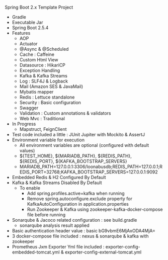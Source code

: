Spring Boot 2.x Template Project

- Gradle
- Executable Jar
- Spring Boot 2.5.4
- Features
    - AOP
    - Actuator
    - @Async & @Scheduled
    - Cache : Caffeine
    - Custom Html View
    - Datasource : HikariCP
    - Exception Handling
    - Kafka & Kafka Streams
    - Log : SLF4J & Logback
    - Mail (Amazon SES & JavaMail)
    - Mybatis mapper
    - Redis : Lettuce standalone
    - Security : Basic configuration
    - Swagger
    - Validation : Custom annotations & validators
    - Web Mvc : Traditional
- In Progress
    - Mapstruct, FeignClient
- Test code included a little : JUnit Jupiter with Mockito & AssertJ
- Environment variable for execution
    - All environment variables are optional (configured with default values)
    - ${TEST_HOME}, ${MARIADB_PATH}, ${REDIS_PATH}, ${REDIS_PORT}, ${KAFKA_BOOTSTRAP_SERVERS}
    - MARIADB_PATH=127.0.0.1:3306/loonabusdb;REDIS_PATH=127.0.0.1;REDIS_PORT=32768;KAFKA_BOOTSTRAP_SERVERS=127.0.0.1:9092
- Embedded Redis & H2 Configured By Default
- Kafka & Kafka Streams Disabled By Default
    - To enable
        - Add spring.profiles.active=kafka when running
        - Remove spring.autoconfigure.exclude property for KafkaAutoConfiguration in application.properties
        - Run Zookeeper & Kafka using zookeeper-kafka-docker-compose file before running
- Sonarqube & Jacoco related configuration : see build.gradle
    - sonarqube analysis result applied
- Basic authentication header value : basic bG9vbmE6MjAxODA4MjA=
- 3 docker-compose file included : nexus & sonarqube & kafka with zookeeper
- Prometheus Jxm Exporter Yml file included : exporter-config-embedded-tomcat.yml & exporter-config-external-tomcat.yml